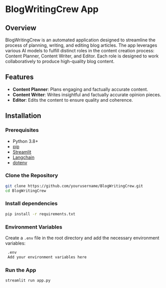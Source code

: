 # BlogWritingCrew App

## Overview
BlogWritingCrew is an automated application designed to streamline the process of planning, writing, and editing blog articles. The app leverages various AI models to fulfill distinct roles in the content creation process: Content Planner, Content Writer, and Editor. Each role is designed to work collaboratively to produce high-quality blog content.

## Features
- **Content Planner**: Plans engaging and factually accurate content.
- **Content Writer**: Writes insightful and factually accurate opinion pieces.
- **Editor**: Edits the content to ensure quality and coherence.

## Installation

### Prerequisites
- Python 3.8+
- [pip](https://pip.pypa.io/en/stable/installation/)
- [Streamlit](https://streamlit.io/)
- [Langchain](https://github.com/hwchase17/langchain)
- [dotenv](https://github.com/theskumar/python-dotenv)

### Clone the Repository
```bash
git clone https://github.com/yourusername/BlogWritingCrew.git
cd BlogWritingCrew 
```
### Install dependencies
```bash
pip install -r requirements.txt
```
### Environment Variables
Create a `.env` file in the root directory and add the necessary environment variables:
```bash
 .env
 Add your environment variables here
 ```

### Run the App
```bash
streamlit run app.py
```

